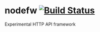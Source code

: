 # nodefw [![Build Status](https://travis-ci.org/drewzh/nodefw.svg?branch=master)](https://travis-ci.org/drewzh/nodefw)

Experimental HTTP API framework
